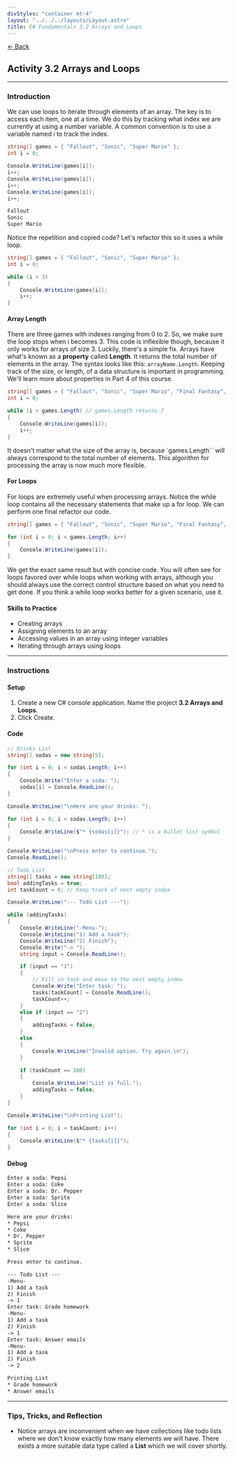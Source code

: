 ```yaml
---
divStyles: "container mt-4"
layout: "../../../layouts/Layout.astro"
title: C# Fundamentals 3.2 Arrays and Loops
---
```


[← Back](/c-sharp-fundamentals/)

## Activity 3.2 Arrays and Loops

---

### Introduction

We can use loops to iterate through elements of an array. The key is to access each item, one at a time. We do this by tracking what index we are currently at using a number variable. A common convention is to use a variable named _i_ to track the index.

```cs
string[] games = { "Fallout", "Sonic", "Super Mario" };
int i = 0;

Console.WriteLine(games[i]);
i++;
Console.WriteLine(games[i]);
i++;
Console.WriteLine(games[i]);
i++;
```

```txt
Fallout
Sonic
Super Mario
```

Notice the repetition and copied code? Let's refactor this so it uses a while loop.

```cs
string[] games = { "Fallout", "Sonic", "Super Mario" };
int i = 0;

while (i < 3)
{
    Console.WriteLine(games[i]);
    i++;
}
```

#### Array Length

There are three games with indexes ranging from 0 to 2. So, we make sure the loop stops when i becomes 3. This code is inflexible though, because it only works for arrays of size 3. Luckily, there's a simple fix. Arrays have what's known as a **property** called **Length**. It returns the total number of elements in the array. The syntax looks like this: `arrayName.Length`. Keeping track of the size, or length, of a data structure is important in programming. We'll learn more about properties in Part 4 of this course.

```cs
string[] games = { "Fallout", "Sonic", "Super Mario", "Final Fantasy", "The Legend of Zelda", "Metroid", "Earthbound" };
int i = 0;

while (i < games.Length) // games.Length returns 7
{
    Console.WriteLine(games[i]);
    i++;
}
```

It doesn't matter what the size of the array is, because `games.Length`` will always correspond to the total number of elements. This algorithm for processing the array is now much more flexible.

#### For Loops

For loops are extremely useful when processing arrays. Notice the while loop contains all the necessary statements that make up a for loop. We can perform one final refactor our code.

```cs
string[] games = { "Fallout", "Sonic", "Super Mario", "Final Fantasy", "The Legend of Zelda", "Metroid", "Earthbound" };

for (int i = 0; i < games.Length; i++)
{
    Console.WriteLine(games[i]);
}
```

We get the exact same result but with concise code. You will often see for loops favored over while loops when working with arrays, although you should always use the correct control structure based on what you need to get done. If you think a while loop works better for a given scenario, use it.

#### Skills to Practice

- Creating arrays
- Assigning elements to an array
- Accessing values in an array using integer variables
- Iterating through arrays using loops

---

### Instructions

#### Setup

1. Create a new C# console application. Name the project **3.2 Arrays and Loops**.
2. Click Create.

#### Code

```cs
// Drinks List
string[] sodas = new string[5];

for (int i = 0; i < sodas.Length; i++)
{
    Console.Write("Enter a soda: ");
    sodas[i] = Console.ReadLine();
}

Console.WriteLine("\nHere are your drinks: ");

for (int i = 0; i < sodas.Length; i++)
{
    Console.WriteLine($"* {sodas[i]}"); // * is a bullet list symbol
}

Console.WriteLine("\nPress enter to continue.");
Console.ReadLine();

// Todo List
string[] tasks = new string[100];
bool addingTasks = true;
int taskCount = 0; // Keep track of next empty index

Console.WriteLine("--- Todo List ---");

while (addingTasks)
{
    Console.WriteLine("-Menu-");
    Console.WriteLine("1) Add a task");
    Console.WriteLine("2) Finish");
    Console.Write("-> ");
    string input = Console.ReadLine();

    if (input == "1")
    {
        // Fill in task and move to the next empty index
        Console.Write("Enter task: ");
        tasks[taskCount] = Console.ReadLine();
        taskCount++;
    }
    else if (input == "2")
    {
        addingTasks = false;
    }
    else
    {
        Console.WriteLine("Invalid option. Try again.\n");
    }

    if (taskCount == 100)
    {
        Console.WriteLine("List is full.");
        addingTasks = false;
    }
}

Console.WriteLine("\nPrinting List");

for (int i = 0; i < taskCount; i++)
{
    Console.WriteLine($"* {tasks[i]}");
}
```

#### Debug

```txt
Enter a soda: Pepsi
Enter a soda: Coke
Enter a soda: Dr. Pepper
Enter a soda: Sprite
Enter a soda: Slice

Here are your drinks:
* Pepsi
* Coke
* Dr. Pepper
* Sprite
* Slice

Press enter to continue.

--- Todo List ---
-Menu-
1) Add a task
2) Finish
-> 1
Enter task: Grade homework
-Menu-
1) Add a task
2) Finish
-> 1
Enter task: Answer emails
-Menu-
1) Add a task
2) Finish
-> 2

Printing List
* Grade homework
* Answer emails
```

---

### Tips, Tricks, and Reflection

- Notice arrays are inconvenient when we have collections like todo lists where we don't know exactly how many elements we will have. There exists a more suitable data type called a **List** which we will cover shortly.
